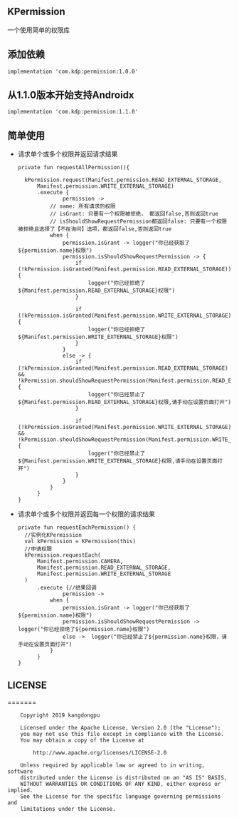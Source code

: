 ## KPermission
一个使用简单的权限库

## 添加依赖
    implementation 'com.kdp:permission:1.0.0'
## 从1.1.0版本开始支持Androidx
    implementation 'com.kdp:permission:1.1.0'
## 简单使用

- 请求单个或多个权限并返回请求结果

      private fun requestAllPermission(){

        kPermission.request(Manifest.permission.READ_EXTERNAL_STORAGE,
            Manifest.permission.WRITE_EXTERNAL_STORAGE)
            .execute {
                    permission ->
                // name: 所有请求的权限
                // isGrant: 只要有一个权限被拒绝， 都返回false,否则返回true
                // isShouldShowRequestPermission都返回false: 只要有一个权限被拒绝且选择了【不在询问】选项，都返回false,否则返回true
                when {
                    permission.isGrant -> logger("你已经获取了${permission.name}权限")
                    permission.isShouldShowRequestPermission -> {
                        if (!kPermission.isGranted(Manifest.permission.READ_EXTERNAL_STORAGE)){
                            logger("你已经拒绝了${Manifest.permission.READ_EXTERNAL_STORAGE}权限")
                        }

                        if (!kPermission.isGranted(Manifest.permission.WRITE_EXTERNAL_STORAGE)){
                            logger("你已经拒绝了${Manifest.permission.WRITE_EXTERNAL_STORAGE}权限")
                        }
                    }
                    else -> {
                        if (!kPermission.isGranted(Manifest.permission.READ_EXTERNAL_STORAGE) && !kPermission.shouldShowRequestPermission(Manifest.permission.READ_EXTERNAL_STORAGE)){
                            logger("你已经禁止了${Manifest.permission.READ_EXTERNAL_STORAGE}权限,请手动在设置页面打开")
                        }

                        if (!kPermission.isGranted(Manifest.permission.WRITE_EXTERNAL_STORAGE) && !kPermission.shouldShowRequestPermission(Manifest.permission.WRITE_EXTERNAL_STORAGE)){
                            logger("你已经禁止了${Manifest.permission.WRITE_EXTERNAL_STORAGE}权限,请手动在设置页面打开")
                        }
                    }
                }
            }
      }



- 请求单个或多个权限并返回每一个权限的请求结果
    
      private fun requestEachPermission() {
        //实例化KPermission
        val kPermission = KPermission(this)
        //申请权限
        kPermission.requestEach(
            Manifest.permission.CAMERA,
            Manifest.permission.READ_EXTERNAL_STORAGE,
            Manifest.permission.WRITE_EXTERNAL_STORAGE
        )
            .execute {//结果回调
                    permission ->
                when {
                    permission.isGrant -> logger("你已经获取了${permission.name}权限")
                    permission.isShouldShowRequestPermission -> logger("你已经拒绝了${permission.name}权限")
                    else ->  logger("你已经禁止了${permission.name}权限，请手动在设置页面打开")
                }
            }
      }
      

## LICENSE
=======

        Copyright 2019 kangdongpu

        Licensed under the Apache License, Version 2.0 (the "License");
        you may not use this file except in compliance with the License.
        You may obtain a copy of the License at

            http://www.apache.org/licenses/LICENSE-2.0

        Unless required by applicable law or agreed to in writing, software
        distributed under the License is distributed on an "AS IS" BASIS,
        WITHOUT WARRANTIES OR CONDITIONS OF ANY KIND, either express or implied.
        See the License for the specific language governing permissions and
        limitations under the License.
